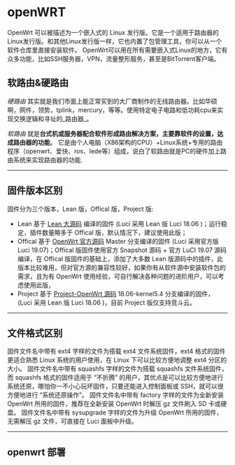 # openWRT

OpenWrt 可以被描述为一个嵌入式的 Linux 发行版。它是一个适用于路由器的Linux发行版。和其他Linux发行版一样，它也内置了包管理工具，你可以从一个软件仓库里直接安装软件。
OpenWrt可以用在所有需要嵌入式Linux的地方，它有众多功能，比如SSH服务器，VPN，流量整形服务，甚至是BitTorrent客户端。

## 软路由&硬路由

*硬路由* 其实就是我们市面上能正常买到的大厂商制作的无线路由器。比如华硕啊，网件，领势，tplink，mercury，等等。使用特定电子电路和低功耗cpu来实现交换逻辑和寻址的_路由器_。

*软路由* 就是**台式机或服务器配合软件形成路由解决方案，主要靠软件的设置，达成路由器的功能**。 它是由个人电脑（X86架构的CPU）+Linux系统+专用的路由程序（openwrt、爱快、ros、lede等）组成，说白了软路由就是PC的硬件加上路由系统来实现路由器的功能.

---

## 固件版本区别

固件分为三个版本，Lean 版，Offical 版，Project 版:

- Lean 基于 [Lean 大源码](https://github.com/coolsnowwolf/lede) 编译的固件 (Luci 采用 Lean 版 Luci 18.06 )；运行稳定，插件数量略多于 Offical 版，默认情况下，建议使用此版；
- Offical 基于 [OpenWrt 官方源码](https://github.com/openwrt/openwrt/tree/master) Master 分支编译的固件 (Luci 采用官方版 Luci 19.07)；Offical 版固件使用官方 Snapshot 源码 + 官方 LuCI 19.07 源码编译，在 Offical 版固件的基础上，添加了大多数 Lean 版源码中的插件，此版本比较难用，但对官方源的兼容性较好，如果你有从软件源中安装软件包的需求，且为有 OpenWrt 使用经验，可自行解决各种问题的进阶用户，可以考虑使用此版，
- Project 基于 [Project-OpenWrt 源码](https://github.com/project-openwrt/openwrt/tree/18.06-kernel5.4) 18.06-kernel5.4 分支编译的固件，(Luci 采用 Lean 版 Luci 18.06 )，目前 Project 版仅支持竞斗云。

---

## 文件格式区别

固件文件名中带有 ext4 字样的文件为搭载 ext4 文件系统固件，ext4 格式的固件更适合熟悉 Linux 系统的用户使用，在 Linux 下可以比较方便地调整 ext4 分区的大小。
固件文件名中带有 squashfs 字样的文件为搭载 squashfs 文件系统固件，而 squashfs 格式的固件适用于 “不折腾” 的用户，其优点是可以比较方便地进行系统还原，哪怕你一不小心玩坏固件，只要还能进入控制面板或 SSH，就可以很方便地进行 “系统还原操作”。
固件文件名中带有 factory 字样的文件为全新安装 OpenWrt 所用的固件，推荐在全新安装 OpenWrt 时解压 gz 文件刷入 SD 卡或硬盘。
固件文件名中带有 sysupgrade 字样的文件为升级 OpenWrt 所用的固件，无需解压 gz 文件，可直接在 Luci 面板中升级。

---

## openwrt 部署
